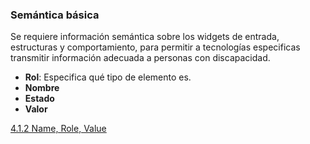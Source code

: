 ### Semántica básica

Se requiere información semántica sobre los widgets de entrada, estructuras y comportamiento, para permitir a tecnologías especificas transmitir información adecuada a personas con discapacidad.

* __Rol__: Especifica qué tipo de elemento es.
* __Nombre__
* __Estado__
* __Valor__

[4.1.2 Name, Role, Value](https://webaim.org/standards/wcag/checklist#sc4.1.2)
